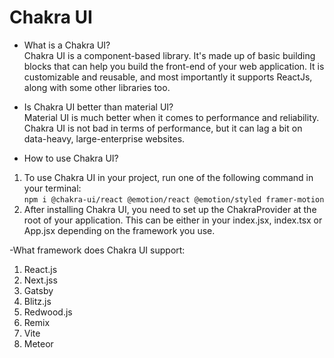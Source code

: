 # Chakra UI

- What is a Chakra UI?  
Chakra UI is a component-based library. It's made up of basic building blocks that can help you build the front-end of your web application. It is customizable and reusable, and most importantly it supports ReactJs, along with some other libraries too.

- Is Chakra UI better than material UI?  
Material UI is much better when it comes to performance and reliability. Chakra UI is not bad in terms of performance, but it can lag a bit on data-heavy, large-enterprise websites.

- How to use Chakra UI?
1)  To use Chakra UI in your project, run one of the following command in your terminal:  
`npm i @chakra-ui/react @emotion/react @emotion/styled framer-motion
`
2) After installing Chakra UI, you need to set up the ChakraProvider at the root of your application. This can be either in your index.jsx, index.tsx or App.jsx depending on the framework you use.

-What framework does Chakra UI support:
1) React.js
2) Next.jss  
3) Gatsby
4) Blitz.js
5) Redwood.js
6) Remix
7) Vite 
8) Meteor

